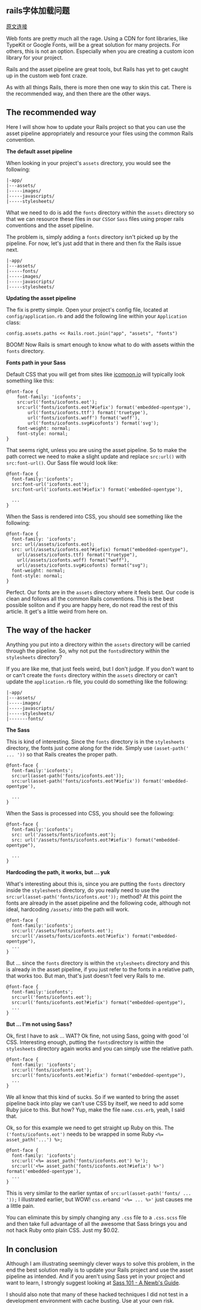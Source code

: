 ## rails字体加载问题

[原文连接](https://gist.github.com/anotheruiguy/7379570)

Web fonts are pretty much all the rage. Using a CDN for font libraries, like TypeKit or Google Fonts, will be a great solution for many projects. For others, this is not an option. Especially when you are creating a custom icon library for your project.

Rails and the asset pipeline are great tools, but Rails has yet to get caught up in the custom web font craze.

As with all things Rails, there is more then one way to skin this cat. There is the recommended way, and then there are the other ways.

## The recommended way

Here I will show how to update your Rails project so that you can use the asset pipeline appropriately and resource your files using the common Rails convention.

**The default asset pipeline**

When looking in your project's `assets` directory, you would see the following:

```
|-app/
|---assets/
|-----images/
|-----javascripts/
|-----stylesheets/
```

What we need to do is add the `fonts` directory within the `assets` directory so that we can resource these files in our `CSS`or `Sass` files using proper rails conventions and the asset pipeline.

The problem is, simply adding a `fonts` directory isn't picked up by the pipeline. For now, let's just add that in there and then fix the Rails issue next.

```
|-app/
|---assets/
|-----fonts/
|-----images/
|-----javascripts/
|-----stylesheets/
```

**Updating the asset pipeline**

The fix is pretty simple. Open your project's config file, located at `config/application.rb` and add the following line within your `Application` class:

```
config.assets.paths << Rails.root.join("app", "assets", "fonts")
```

BOOM! Now Rails is smart enough to know what to do with assets within the `fonts` directory.

**Fonts path in your Sass**

Default CSS that you will get from sites like [icomoon.io](http://icomoon.io/) will typically look something like this:

```
@font-face {
	font-family: 'icofonts';
	src:url('fonts/icofonts.eot');
	src:url('fonts/icofonts.eot?#iefix') format('embedded-opentype'),
		url('fonts/icofonts.ttf') format('truetype'),
		url('fonts/icofonts.woff') format('woff'),
		url('fonts/icofonts.svg#icofonts') format('svg');
	font-weight: normal;
	font-style: normal;
}	
```

That seems right, unless you are using the asset pipeline. So to make the path correct we need to make a slight update and replace `src:url()` with `src:font-url()`. Our Sass file would look like:

```
@font-face {
  font-family:'icofonts';
  src:font-url('icofonts.eot');
  src:font-url('icofonts.eot?#iefix') format('embedded-opentype'),
  
  ...
} 
```

When the Sass is rendered into CSS, you should see something like the following:

```
@font-face {
  font-family: 'icofonts';
  src: url(/assets/icofonts.eot);
  src: url(/assets/icofonts.eot?#iefix) format("embedded-opentype"), 
    url(/assets/icofonts.ttf) format("truetype"), 
    url(/assets/icofonts.woff) format("woff"), 
    url(/assets/icofonts.svg#icofonts) format("svg");
  font-weight: normal;
  font-style: normal;
}
```

Perfect. Our fonts are in the `assets` directory where it feels best. Our code is clean and follows all the common Rails conventions. This is the best possible soliton and if you are happy here, do not read the rest of this article. It get's a little weird from here on.

## The way of the hacker

Anything you put into a directory within the `assets` directory will be carried through the pipeline. So, why not put the `fonts`directory within the `stylesheets` directory?

If you are like me, that just feels weird, but I don't judge. If you don't want to or can't create the `fonts` directory within the `assets` directory or can't update the `application.rb` file, you could do something like the following:

```
|-app/
|---assets/
|-----images/
|-----javascripts/
|-----stylesheets/
|-------fonts/
```

**The Sass**

This is kind of interesting. Since the `fonts` directory is in the `stylesheets` directory, the fonts just come along for the ride. Simply use `(asset-path(' ... '))` so that Rails creates the proper path.

```
@font-face {
  font-family:'icofonts';
  src:url(asset-path('fonts/icofonts.eot'));
  src:url(asset-path('fonts/icofonts.eot?#iefix')) format('embedded-opentype'),
    
  ...
}
```

When the Sass is processed into CSS, you should see the following:

```
@font-face {
  font-family:'icofonts';
  src: url('/assets/fonts/icofonts.eot');
  src: url('/assets/fonts/icofonts.eot?#iefix') format("embedded-opentype"),
  
  ...
}
```

**Hardcoding the path, it works, but ... yuk**

What's interesting about this is, since you are putting the `fonts` directory inside the `stylesheets` directory, do you really need to use the `src:url(asset-path('fonts/icofonts.eot'));` method? At this point the fonts are already in the asset pipeline and the following code, although not ideal, hardcoding `/assets/` into the path will work.

```
@font-face {
  font-family:'icofonts';
  src:url('/assets/fonts/icofonts.eot');
  src:url('/assets/fonts/icofonts.eot?#iefix') format("embedded-opentype"),
  ...
}
```

But ... since the `fonts` directory is within the `stylesheets` directory and this is already in the asset pipeline, if you just refer to the fonts in a relative path, that works too. But man, that's just doesn't feel very Rails to me.

```
@font-face {
  font-family:'icofonts';
  src:url('fonts/icofonts.eot');
  src:url('fonts/icofonts.eot?#iefix') format("embedded-opentype"),
  ...
}
```

**But ... I'm not using Sass?**

Ok, first I have to ask ... WAT? Ok fine, not using Sass, going with good 'ol CSS. Interesting enough, putting the `fonts`directory is within the `stylesheets` directory again works and you can simply use the relative path.

```
@font-face {
  font-family: 'icofonts';
  src:url('fonts/icofonts.eot');
  src:url('fonts/icofonts.eot?#iefix') format("embedded-opentype"),
  ...
}
```

We all know that this kind of sucks. So if we wanted to bring the asset pipeline back into play we can't use CSS by itself, we need to add some Ruby juice to this. But how? Yup, make the file `name.css.erb`, yeah, I said that.

Ok, so for this example we need to get straight up Ruby on this. The `('fonts/icofonts.eot')` needs to be wrapped in some Ruby `<%= asset_path('...') %>;`

```
@font-face {
  font-family: 'icofonts';
  src:url('<%= asset_path('fonts/icofonts.eot') %>');
  src:url('<%= asset_path('fonts/icofonts.eot?#iefix') %>') format('embedded-opentype'),
  ...
}
```

This is very similar to the earlier syntax of `src:url(asset-path('fonts/ ... '));` I illustrated earlier, but WOW! `css.erb`and `'<%= ... %>'` just causes me a little pain.

You can eliminate this by simply changing any `.css` file to a `.css.scss` file and then take full advantage of all the awesome that Sass brings you and not hack Ruby onto plain CSS. Just my $0.02.

## In conclusion

Although I am illustrating seemingly clever ways to solve this problem, in the end the best solution really is to update your Rails project and use the asset pipeline as intended. And if you aren't using Sass yet in your project and want to learn, I strongly suggest looking at [Sass 101 - A Newb's Guide](https://speakerdeck.com/anotheruiguy/sass-101-a-newbs-guide).

I should also note that many of these hacked techniques I did not test in a development environment with cache busting. Use at your own risk.